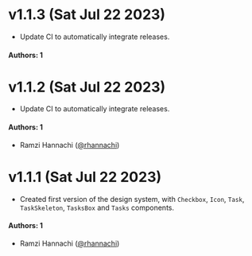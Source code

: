 # v1.1.3 (Sat Jul 22 2023)

- Update CI to automatically integrate releases.

#### Authors: 1

# v1.1.2 (Sat Jul 22 2023)

- Update CI to automatically integrate releases.

#### Authors: 1

- Ramzi Hannachi ([@rhannachi](https://github.com/rhannachi))

# v1.1.1 (Sat Jul 22 2023)

- Created first version of the design system, with `Checkbox`, `Icon`, `Task`, `TaskSkeleton`, `TasksBox` and `Tasks` components.

#### Authors: 1

- Ramzi Hannachi ([@rhannachi](https://github.com/rhannachi))